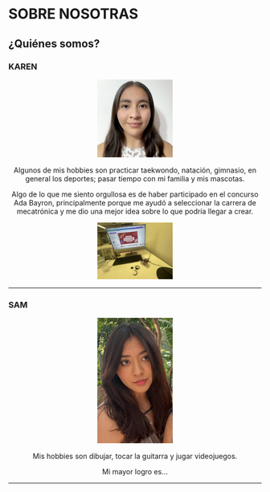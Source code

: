 # SOBRE NOSOTRAS

## ¿Quiénes somos?

### KAREN
<div align="center">
  <img src="../assets/imgs/fotoAlumno.png" alt="Karen" width="150";">
  <p>
    Algunos de mis hobbies son practicar taekwondo, natación, gimnasio, en general los deportes; 
    pasar tiempo con mi familia y mis mascotas.
  </p>
  
  Algo de lo que me siento orgullosa es de haber participado en el concurso Ada Bayron, principalmente porque me ayudó a seleccionar la carrera de mecatrónica y me dio una mejor idea sobre lo que podría llegar a crear.
  </p>
<img src="../assets/imgs/Image (1).jpeg" alt="Karen" width="150";">
</div>

---

### SAM
<div align="center">
  <img src="../assets/imgs/Image.jpeg" alt="Sam" width="150";">
  <p>
    Mis hobbies son dibujar, tocar la guitarra y jugar videojuegos.
  </p>
  Mi mayor logro es...
</div>

---

